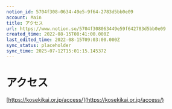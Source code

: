 ```yaml
---
notion_id: 5704f308-0634-49e5-9f64-2783d5bb0e09
account: Main
title: アクセス
url: https://www.notion.so/5704f308063449e59f642783d5bb0e09
created_time: 2022-08-15T08:41:00.000Z
last_edited_time: 2022-08-15T09:03:00.000Z
sync_status: placeholder
sync_time: 2025-07-12T15:01:15.145372
---
```

# アクセス

[https://kosekikai.or.jp/access/](https://kosekikai.or.jp/access/)